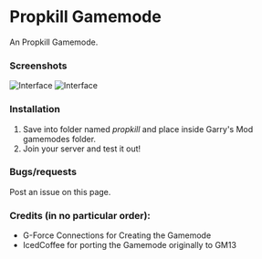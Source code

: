 Propkill Gamemode
===
An Propkill Gamemode. 

### Screenshots
![Interface](http://i.imgur.com/BV7eJPR.jpg)
![Interface](http://i.imgur.com/1MBPGLj.jpg)

### Installation
1. Save into folder named *propkill* and place inside Garry's Mod gamemodes folder.
2. Join your server and test it out!

### Bugs/requests
Post an issue on this page.

### Credits (in no particular order):
- G-Force Connections for Creating the Gamemode
- IcedCoffee for porting the Gamemode originally to GM13
